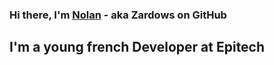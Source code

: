 ### Hi there, I'm [Nolan][LinkedIn] - aka Zardows on GitHub

## I'm a young french Developer at Epitech

[LinkedIn]: https://www.linkedin.com/in/nolan-routel-985baa177/?locale=en_US